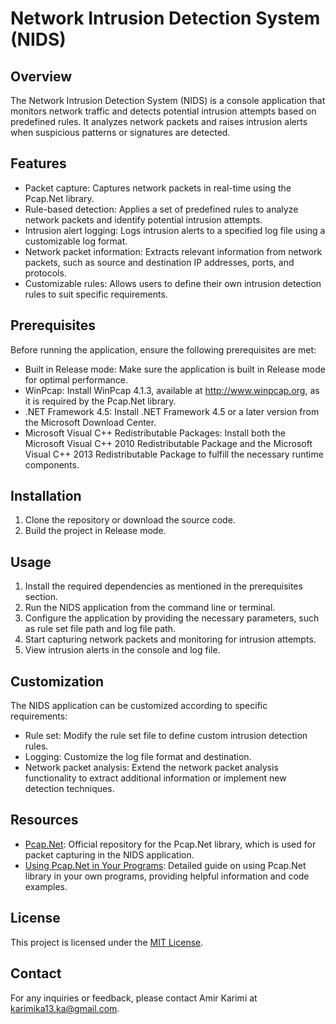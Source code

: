 # Network Intrusion Detection System (NIDS)

## Overview
The Network Intrusion Detection System (NIDS) is a console application that monitors network traffic and detects potential intrusion attempts based on predefined rules. It analyzes network packets and raises intrusion alerts when suspicious patterns or signatures are detected.

## Features
- Packet capture: Captures network packets in real-time using the Pcap.Net library.
- Rule-based detection: Applies a set of predefined rules to analyze network packets and identify potential intrusion attempts.
- Intrusion alert logging: Logs intrusion alerts to a specified log file using a customizable log format.
- Network packet information: Extracts relevant information from network packets, such as source and destination IP addresses, ports, and protocols.
- Customizable rules: Allows users to define their own intrusion detection rules to suit specific requirements.

## Prerequisites
Before running the application, ensure the following prerequisites are met:
- Built in Release mode: Make sure the application is built in Release mode for optimal performance.
- WinPcap: Install WinPcap 4.1.3, available at http://www.winpcap.org, as it is required by the Pcap.Net library.
- .NET Framework 4.5: Install .NET Framework 4.5 or a later version from the Microsoft Download Center.
- Microsoft Visual C++ Redistributable Packages: Install both the Microsoft Visual C++ 2010 Redistributable Package and the Microsoft Visual C++ 2013 Redistributable Package to fulfill the necessary runtime components.

## Installation
1. Clone the repository or download the source code.
2. Build the project in Release mode.

## Usage
1. Install the required dependencies as mentioned in the prerequisites section.
2. Run the NIDS application from the command line or terminal.
3. Configure the application by providing the necessary parameters, such as rule set file path and log file path.
4. Start capturing network packets and monitoring for intrusion attempts.
5. View intrusion alerts in the console and log file.

## Customization
The NIDS application can be customized according to specific requirements:
- Rule set: Modify the rule set file to define custom intrusion detection rules.
- Logging: Customize the log file format and destination.
- Network packet analysis: Extend the network packet analysis functionality to extract additional information or implement new detection techniques.

## Resources
- [Pcap.Net](https://github.com/PcapDotNet/Pcap.Net): Official repository for the Pcap.Net library, which is used for packet capturing in the NIDS application.
- [Using Pcap.Net in Your Programs](https://github.com/PcapDotNet/Pcap.Net/wiki/Using-Pcap.Net-in-your-programs): Detailed guide on using Pcap.Net library in your own programs, providing helpful information and code examples.

## License
This project is licensed under the [MIT License](LICENSE).

## Contact
For any inquiries or feedback, please contact Amir Karimi at karimika13.ka@gmail.com.
